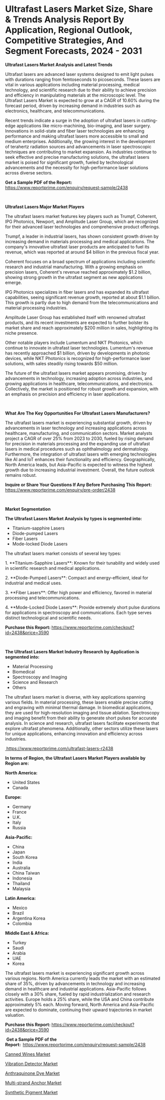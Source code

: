 <p><h1>Ultrafast Lasers Market Size, Share & Trends Analysis Report By Application, Regional Outlook, Competitive Strategies, And Segment Forecasts, 2024 - 2031</h1></p><p><strong>Ultrafast Lasers Market Analysis and Latest Trends</strong></p>
<p><p>Ultrafast lasers are advanced laser systems designed to emit light pulses with durations ranging from femtoseconds to picoseconds. These lasers are vital in various applications including material processing, medical technology, and scientific research due to their ability to achieve precision and efficiency in manipulating materials at the microscopic level. The Ultrafast Lasers Market is expected to grow at a CAGR of 10.60% during the forecast period, driven by increasing demand in industries such as electronics, healthcare, and telecommunications.</p><p>Recent trends indicate a surge in the adoption of ultrafast lasers in cutting-edge applications like micro-machining, bio-imaging, and laser surgery. Innovations in solid-state and fiber laser technologies are enhancing performance and making ultrafast lasers more accessible to small and medium enterprises. Additionally, the growing interest in the development of terahertz radiation sources and advancements in laser spectroscopic techniques are contributing to market expansion. As industries continue to seek effective and precise manufacturing solutions, the ultrafast lasers market is poised for significant growth, fueled by technological advancements and the necessity for high-performance laser solutions across diverse sectors.</p></p>
<p><strong>Get a Sample PDF of the Report:&nbsp;</strong> <a href="https://www.reportprime.com/enquiry/request-sample/2438?utm_campaign=1733&utm_medium=2&utm_source=Github&utm_content=ia&utm_term=28102024&utm_id=ultrafast-lasers">https://www.reportprime.com/enquiry/request-sample/2438</a></p>
<p>&nbsp;</p>
<p><strong>Ultrafast Lasers Major Market Players</strong></p>
<p><p>The ultrafast lasers market features key players such as Trumpf, Coherent, IPG Photonics, Newport, and Amplitude Laser Group, which are recognized for their advanced laser technologies and comprehensive product offerings. </p><p>Trumpf, a leader in industrial lasers, has shown consistent growth driven by increasing demand in materials processing and medical applications. The company's innovative ultrafast laser products are anticipated to fuel its revenue, which was reported at around $4 billion in the previous fiscal year.</p><p>Coherent focuses on a broad spectrum of applications including scientific research and industrial manufacturing. With a growing emphasis on precision lasers, Coherent's revenue reached approximately $1.2 billion, showing strong growth in the ultrafast segment as new applications emerge.</p><p>IPG Photonics specializes in fiber lasers and has expanded its ultrafast capabilities, seeing significant revenue growth, reported at about $1.1 billion. This growth is partly due to high demand from the telecommunications and material processing industries.</p><p>Amplitude Laser Group has established itself with renowned ultrafast products, and its recent investments are expected to further bolster its market share and reach approximately $200 million in sales, highlighting its niche presence.</p><p>Other notable players include Lumentum and NKT Photonics, which continue to innovate in ultrafast laser technologies. Lumentum's revenue has recently approached $1 billion, driven by developments in photonic devices, while NKT Photonics is recognized for high-performance laser solutions, with sales steadily rising towards $50 million.</p><p>The future of the ultrafast lasers market appears promising, driven by advancements in technology, increasing adoption across industries, and growing applications in healthcare, telecommunications, and electronics. Collectively, the market is positioned for robust growth and expansion, with an emphasis on precision and efficiency in laser applications.</p></p>
<p>&nbsp;</p>
<p><strong>What Are The Key Opportunities For Ultrafast Lasers Manufacturers?</strong></p>
<p><p>The ultrafast lasers market is experiencing substantial growth, driven by advancements in laser technology and increasing applications across healthcare, manufacturing, and communication sectors. Market analysts project a CAGR of over 25% from 2023 to 2030, fueled by rising demand for precision in materials processing and the expanding use of ultrafast lasers in medical procedures such as ophthalmology and dermatology. Furthermore, the integration of ultrafast lasers with emerging technologies like AI and IoT enhances their functionality and efficiency. Geographically, North America leads, but Asia-Pacific is expected to witness the highest growth due to increasing industrial investment. Overall, the future outlook remains robust.</p></p>
<p><strong>Inquire or Share Your Questions If Any Before Purchasing This Report:</strong> <a href="https://www.reportprime.com/enquiry/pre-order/2438?utm_campaign=1733&utm_medium=2&utm_source=Github&utm_content=ia&utm_term=28102024&utm_id=ultrafast-lasers">https://www.reportprime.com/enquiry/pre-order/2438</a></p>
<p>&nbsp;</p>
<p><strong>Market Segmentation</strong></p>
<p><strong>The Ultrafast Lasers Market Analysis by types is segmented into:</strong></p>
<p><ul><li>Titanium-sapphire Lasers</li><li>Diode-pumped Lasers</li><li>Fiber Lasers</li><li>Mode-locked Diode Lasers</li></ul></p>
<p><p>The ultrafast lasers market consists of several key types: </p><p>1. **Titanium-Sapphire Lasers**: Known for their tunability and widely used in scientific research and medical applications. </p><p>2. **Diode-Pumped Lasers**: Compact and energy-efficient, ideal for industrial and medical uses. </p><p>3. **Fiber Lasers**: Offer high power and efficiency, favored in material processing and telecommunications. </p><p>4. **Mode-Locked Diode Lasers**: Provide extremely short pulse durations for applications in spectroscopy and communications. Each type serves distinct technological and scientific needs.</p></p>
<p><strong>Purchase this Report:&nbsp;</strong><a href="https://www.reportprime.com/checkout?id=2438&price=3590&utm_campaign=1733&utm_medium=2&utm_source=Github&utm_content=ia&utm_term=28102024&utm_id=ultrafast-lasers">https://www.reportprime.com/checkout?id=2438&price=3590</a></p>
<p>&nbsp;</p>
<p><strong>The Ultrafast Lasers Market Industry Research by Application is segmented into:</strong></p>
<p><ul><li>Material Processing</li><li>Biomedical</li><li>Spectroscopy and Imaging</li><li>Science and Research</li><li>Others</li></ul></p>
<p><p>The ultrafast lasers market is diverse, with key applications spanning various fields. In material processing, these lasers enable precise cutting and engraving with minimal thermal damage. In biomedical applications, they are used for high-resolution imaging and tissue ablation. Spectroscopy and imaging benefit from their ability to generate short pulses for accurate analysis. In science and research, ultrafast lasers facilitate experiments that explore ultrafast phenomena. Additionally, other sectors utilize these lasers for unique applications, enhancing innovation and efficiency across industries.</p></p>
<p><a href="https://www.reportprime.com/ultrafast-lasers-r2438?utm_campaign=1733&utm_medium=2&utm_source=Github&utm_content=ia&utm_term=28102024&utm_id=ultrafast-lasers">&nbsp;https://www.reportprime.com/ultrafast-lasers-r2438</a></p>
<p><strong>In terms of Region, the Ultrafast Lasers Market Players available by Region are:</strong></p>
<p>
    <p> <strong> North America: </strong>
        <ul>
            <li>United States</li>
            <li>Canada</li>
        </ul>
        </p> 
    <p> <strong> Europe: </strong>
        <ul>
            <li>Germany</li>
            <li>France</li>
            <li>U.K.</li>
            <li>Italy</li>
            <li>Russia</li>
        </ul>
        </p> 
    <p> <strong> Asia-Pacific: </strong>
        <ul>
            <li>China</li>
            <li>Japan</li>
            <li>South Korea</li>
            <li>India</li>
            <li>Australia</li>
            <li>China Taiwan</li>
            <li>Indonesia</li>
            <li>Thailand</li>
            <li>Malaysia</li>
        </ul>
        </p> 
    <p> <strong> Latin America: </strong>
        <ul>
            <li>Mexico</li>
            <li>Brazil</li>
            <li>Argentina Korea</li>
            <li>Colombia</li>
        </ul>
        </p> 
    <p> <strong> Middle East & Africa: </strong>
        <ul>
            <li>Turkey</li>
            <li>Saudi</li>
            <li>Arabia</li>
            <li>UAE</li>
            <li>Korea</li>
        </ul>
    </p>
    </p>
<p><p>The ultrafast lasers market is experiencing significant growth across various regions. North America currently leads the market with an estimated share of 35%, driven by advancements in technology and increasing demand in healthcare and industrial applications. Asia-Pacific follows closely with a 30% share, fueled by rapid industrialization and research activities. Europe holds a 25% share, while the USA and China contribute approximately 5% each. Moving forward, North America and Asia-Pacific are expected to dominate, continuing their upward trajectories in market valuation.</p></p>
<p><strong>Purchase this Report: </strong><a href="https://www.reportprime.com/checkout?id=2438&price=3590&utm_campaign=1733&utm_medium=2&utm_source=Github&utm_content=ia&utm_term=28102024&utm_id=ultrafast-lasers">https://www.reportprime.com/checkout?id=2438&price=3590</a></p>
<p>&nbsp;<strong>Get a Sample PDF of the Report:&nbsp;&nbsp;</strong><a href="https://www.reportprime.com/enquiry/request-sample/2438?utm_campaign=1733&utm_medium=2&utm_source=Github&utm_content=ia&utm_term=28102024&utm_id=ultrafast-lasers">https://www.reportprime.com/enquiry/request-sample/2438</a></p>
<p><strong></strong></p>
<p><p><a href="https://www.linkedin.com/pulse/canned-wines-market-essentials-key-players-demand-drivers-3ohge?utm_campaign=1733&utm_medium=2&utm_source=Github&utm_content=ia&utm_term=28102024&utm_id=ultrafast-lasers">Canned Wines Market</a></p><p><a href="https://www.linkedin.com/pulse/regional-adaptations-global-vibration-detector-market-trends-overview-kgkpf?utm_campaign=1733&utm_medium=2&utm_source=Github&utm_content=ia&utm_term=28102024&utm_id=ultrafast-lasers">Vibration Detector Market</a></p><p><a href="https://www.linkedin.com/pulse/trends-global-anthraquinone-dye-market-forecast-analysis-htoze?utm_campaign=1733&utm_medium=2&utm_source=Github&utm_content=ia&utm_term=28102024&utm_id=ultrafast-lasers">Anthraquinone Dye Market</a></p><p><a href="https://www.linkedin.com/pulse/strategic-insights-global-multi-strand-anchor-market-trends-2024-3vw6f?utm_campaign=1733&utm_medium=2&utm_source=Github&utm_content=ia&utm_term=28102024&utm_id=ultrafast-lasers">Multi-strand Anchor Market</a></p><p><a href="https://www.linkedin.com/pulse/synthetic-pigment-market-size-type-organic-pigmentinorganic-jjwoc?utm_campaign=1733&utm_medium=2&utm_source=Github&utm_content=ia&utm_term=28102024&utm_id=ultrafast-lasers">Synthetic Pigment Market</a></p></p>